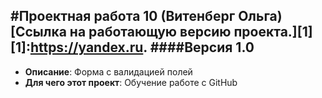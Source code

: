 #Проектная работа 10 (Витенберг Ольга) 
[Ссылка на работающую версию проекта.][1]
[1]:https://yandex.ru.
####Версия 1.0
-------------
- **Описание**: Форма с валидацией полей
- **Для чего этот проект**:  Обучение работе с GitHub
